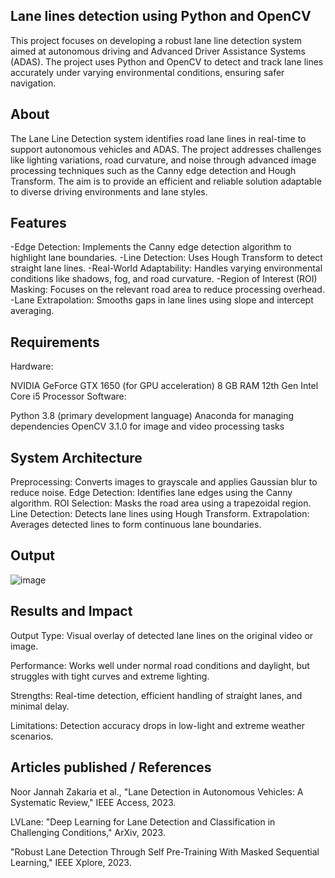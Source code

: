 ## Lane lines detection using Python and OpenCV
This project focuses on developing a robust lane line detection system aimed at autonomous driving and Advanced Driver Assistance Systems (ADAS). The project uses Python and OpenCV to detect and track lane lines accurately under varying environmental conditions, ensuring safer navigation.

## About
The Lane Line Detection system identifies road lane lines in real-time to support autonomous vehicles and ADAS. The project addresses challenges like lighting variations, road curvature, and noise through advanced image processing techniques such as the Canny edge detection and Hough Transform. The aim is to provide an efficient and reliable solution adaptable to diverse driving environments and lane styles.

## Features
-Edge Detection: Implements the Canny edge detection algorithm to highlight lane boundaries. -Line Detection: Uses Hough Transform to detect straight lane lines. -Real-World Adaptability: Handles varying environmental conditions like shadows, fog, and road curvature. -Region of Interest (ROI) Masking: Focuses on the relevant road area to reduce processing overhead. -Lane Extrapolation: Smooths gaps in lane lines using slope and intercept averaging.

## Requirements
Hardware:

NVIDIA GeForce GTX 1650 (for GPU acceleration) 8 GB RAM 12th Gen Intel Core i5 Processor Software:

Python 3.8 (primary development language) Anaconda for managing dependencies OpenCV 3.1.0 for image and video processing tasks

## System Architecture
Preprocessing: Converts images to grayscale and applies Gaussian blur to reduce noise. Edge Detection: Identifies lane edges using the Canny algorithm. ROI Selection: Masks the road area using a trapezoidal region. Line Detection: Detects lane lines using Hough Transform. Extrapolation: Averages detected lines to form continuous lane boundaries.


## Output

![image](https://github.com/user-attachments/assets/bfe8a602-2e8e-428a-b636-82781622b5d1)



## Results and Impact
Output Type: Visual overlay of detected lane lines on the original video or image.

Performance: Works well under normal road conditions and daylight, but struggles with tight curves and extreme lighting.

Strengths: Real-time detection, efficient handling of straight lanes, and minimal delay.

Limitations: Detection accuracy drops in low-light and extreme weather scenarios.

## Articles published / References
Noor Jannah Zakaria et al., "Lane Detection in Autonomous Vehicles: A Systematic Review," IEEE Access, 2023.

LVLane: "Deep Learning for Lane Detection and Classification in Challenging Conditions," ArXiv, 2023.

"Robust Lane Detection Through Self Pre-Training With Masked Sequential Learning," IEEE Xplore, 2023.



